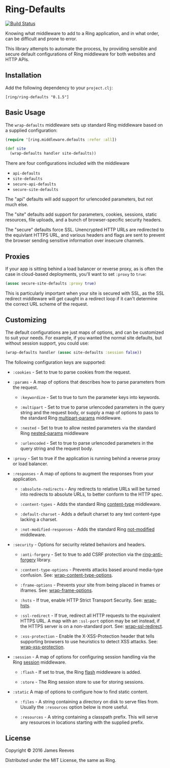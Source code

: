 # Ring-Defaults

[![Build Status](https://travis-ci.org/ring-clojure/ring-defaults.svg?branch=master)](https://travis-ci.org/ring-clojure/ring-defaults)

Knowing what middleware to add to a Ring application, and in what
order, can be difficult and prone to error.

This library attempts to automate the process, by providing sensible
and secure default configurations of Ring middleware for both websites
and HTTP APIs.

## Installation

Add the following dependency to your `project.clj`:

    [ring/ring-defaults "0.1.5"]

## Basic Usage

The `wrap-defaults` middleware sets up standard Ring middleware based
on a supplied configuration:

```clojure
(require '[ring.middleware.defaults :refer :all])

(def site
  (wrap-defaults handler site-defaults))
```

There are four configurations included with the middleware

- `api-defaults`
- `site-defaults`
- `secure-api-defaults`
- `secure-site-defaults`

The "api" defaults will add support for urlencoded parameters, but not
much else.

The "site" defaults add support for parameters, cookies, sessions,
static resources, file uploads, and a bunch of browser-specific
security headers.

The "secure" defaults force SSL. Unencrypted HTTP URLs are redirected
to the equivlant HTTPS URL, and various headers and flags are sent to
prevent the browser sending sensitive information over insecure
channels.

## Proxies

If your app is sitting behind a load balancer or reverse proxy, as is
often the case in cloud-based deployments, you'll want to set `:proxy`
to `true`:

```clojure
(assoc secure-site-defaults :proxy true)
```

This is particularly important when your site is secured with SSL, as
the SSL redirect middleware will get caught in a redirect loop if it
can't determine the correct URL scheme of the request.

## Customizing

The default configurations are just maps of options, and can be
customized to suit your needs. For example, if you wanted the normal
site defaults, but without session support, you could use:

```clojure
(wrap-defaults handler (assoc site-defaults :session false))
```

The following configuration keys are supported:

- `:cookies` - Set to true to parse cookies from the request.

- `:params` -
  A map of options that describes how to parse parameters from the
  request.
  
  - `:keywordize` -
    Set to true to turn the parameter keys into keywords.
    
  - `:multipart` -
    Set to true to parse urlencoded parameters in the query string and
    the request body, or supply a map of options to pass to the
    standard Ring [multipart-params][1] middleware.

  - `:nested` -
    Set to true to allow nested parameters via the standard Ring
    [nested-params][2] middleware

  - `:urlencoded` -
    Set to true to parse urlencoded parameters in the query string and
    the request body.

- `:proxy` -
  Set to true if the application is running behind a reverse proxy or
  load balancer.

- `:responses` -
  A map of options to augment the responses from your application.

  - `:absolute-redirects` -
    Any redirects to relative URLs will be turned into redirects to
    absolute URLs, to better conform to the HTTP spec.

  - `:content-types` -
    Adds the standard Ring [content-type][3] middleware.

  - `:default-charset` -
    Adds a default charset to any text content-type lacking a charset.

  - `:not-modified-responses` -
    Adds the standard Ring [not-modified][4] middleware.

- `:security` -
  Options for security related behaviors and headers.

  - `:anti-forgery` -
    Set to true to add CSRF protection via the [ring-anti-forgery][5]
    library.

  - `:content-type-options` -
    Prevents attacks based around media-type confusion. See:
    [wrap-content-type-options][6].

  - `:frame-options` -
    Prevents your site from being placed in frames or iframes. See:
    [wrap-frame-options][7].
    
  - `:hsts` -
    If true, enable HTTP Strict Transport Security. See: [wrap-hsts][8].
    
  - `:ssl-redirect` -
    If true, redirect all HTTP requests to the equivalent HTTPS URL. A
    map with an `:ssl-port` option may be set instead, if the HTTPS
    server is on a non-standard port. See: [wrap-ssl-redirect][9].

  - `:xss-protection` -
    Enable the X-XSS-Protection header that tells supporting browsers
    to use heuristics to detect XSS attacks. See: [wrap-xss-protection][10].

- `:session` -
  A map of options for configuring session handling via the Ring
  [session][11] middleware.

  - `:flash` - If set to true, the Ring [flash][12] middleware is added.

  - `:store` - The Ring session store to use for storing sessions.

- `:static`
  A map of options to configure how to find static content.

  - `:files` -
    A string containing a directory on disk to serve files from.
    Usually the `:resources` option below is more useful.
  
  - `:resources` -
    A string containing a classpath prefix. This will serve any
    resources in locations starting with the supplied prefix.


[1]: https://ring-clojure.github.io/ring/ring.middleware.multipart-params.html
[2]: https://ring-clojure.github.io/ring/ring.middleware.nested-params.html
[3]: https://ring-clojure.github.io/ring/ring.middleware.content-type.html
[4]: https://ring-clojure.github.io/ring/ring.middleware.not-modified.html
[5]: https://github.com/ring-clojure/ring-anti-forgery
[6]: https://ring-clojure.github.io/ring-headers/ring.middleware.x-headers.html#var-wrap-content-type-options
[7]: https://ring-clojure.github.io/ring-headers/ring.middleware.x-headers.html#var-wrap-frame-options
[8]: https://ring-clojure.github.io/ring-ssl/ring.middleware.ssl.html#var-wrap-hsts
[9]: https://ring-clojure.github.io/ring-ssl/ring.middleware.ssl.html#var-wrap-ssl-redirect
[10]: https://ring-clojure.github.io/ring-headers/ring.middleware.x-headers.html#var-wrap-xss-protection
[11]: https://ring-clojure.github.io/ring/ring.middleware.session.html
[12]: https://ring-clojure.github.io/ring/ring.middleware.flash.html


## License

Copyright © 2016 James Reeves

Distributed under the MIT License, the same as Ring.
